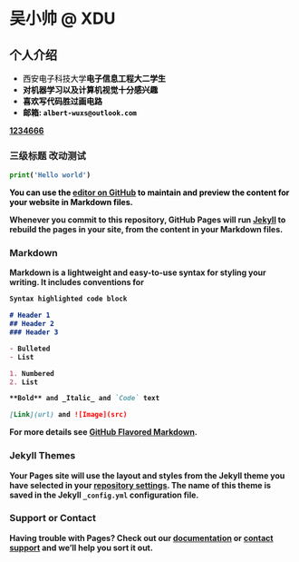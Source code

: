 # 吴小帅 @ XDU

## 个人介绍

- <font color=Black>西安电子科技大学<b>电子信息工程<b>大二学生</font>
- <font color=Black>对<b>机器学习<b>以及<b>计算机视觉<b>十分感兴趣</font>
- <font color=Black>喜欢<b>写代码<b>胜过画电路</font>
- <font color=Black>邮箱: `albert-wuxs@outlook.com`</font>

[1234666](/test/tttyy.md)
### 三级标题 改动测试
```python
print('Hello world')
```
<font color=Black>You can use the [editor on GitHub](https://github.com/Albert-Wuxs/albert-wuxs.github.io/edit/main/index.md) to maintain and preview the content for your website in Markdown files.</font>

Whenever you commit to this repository, GitHub Pages will run [Jekyll](https://jekyllrb.com/) to rebuild the pages in your site, from the content in your Markdown files.

### Markdown

Markdown is a lightweight and easy-to-use syntax for styling your writing. It includes conventions for

```markdown
Syntax highlighted code block

# Header 1
## Header 2
### Header 3

- Bulleted
- List

1. Numbered
2. List

**Bold** and _Italic_ and `Code` text

[Link](url) and ![Image](src)
```

For more details see [GitHub Flavored Markdown](https://guides.github.com/features/mastering-markdown/).

### Jekyll Themes

Your Pages site will use the layout and styles from the Jekyll theme you have selected in your [repository settings](https://github.com/Albert-Wuxs/albert-wuxs.github.io/settings/pages). The name of this theme is saved in the Jekyll `_config.yml` configuration file.

### Support or Contact

Having trouble with Pages? Check out our [documentation](https://docs.github.com/categories/github-pages-basics/) or [contact support](https://support.github.com/contact) and we’ll help you sort it out.
